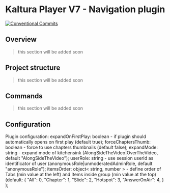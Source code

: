 # Kaltura Player V7 - Navigation plugin

[![Conventional Commits](https://img.shields.io/badge/Conventional%20Commits-1.0.0-yellow.svg)](https://conventionalcommits.org)

## Overview
> this section will be added soon

## Project structure
> this section will be added soon

## Commands
> this section will be added soon

## Configuration
Plugin configuration:
    expandOnFirstPlay: boolean - if plugin should automatically opens on first play (default true);
    forceChaptersThumb: boolean - force to use chapters thumbnails (default false);
    expandMode: string - expand mode of kitchensink (AlongSideTheVideo|OverTheVideo, default "AlongSideTheVideo");
    userRole: string - use session userId as identificator of user (anonymousRole|unmoderatedAdminRole, default "anonymousRole");
    itemsOrder: object< string, number > - define order of Tabs (min value at the left) and Items inside group (min value at the top) (default:
        {
            "All": 0,
            "Chapter": 1,
            "Slide": 2,
            "Hotspot": 3,
            "AnswerOnAir": 4,
        }
    );